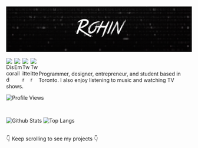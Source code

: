 [![Header Loading...](main-content/funnywordsmagicman.png)](https://r0h.in)


<a href="https://r0h.in/discord">
    <img align="left" alt="Discord" width="22px" src="https://simpleicons.org/icons/discord.svg" />
</a>

<a href="https://r0h.in/email">
    <img align="left" alt="Email" width="22px" src="https://simpleicons.org/icons/gmail.svg" />
</a>

<a href="https://twitter.com/r0hin12">
    <img align="left" alt="Twitter" width="22px" src="https://simpleicons.org/icons/twitter.svg" />
</a>

<a href="https://r0h.in">
    <img align="left" alt="Twitter" width="22px" src="https://image.flaticon.com/icons/svg/876/876765.svg" />
</a>

<br><br>
Programmer, designer, entrepreneur, and student based in Toronto. I also enjoy listening to music and watching TV shows.

![Profile Views](https://komarev.com/ghpvc/?username=r0hin)

<br>

![Github Stats](https://github-readme-stats.vercel.app/api?username=r0hin)
![Top Langs](https://github-readme-stats.vercel.app/api/top-langs/?username=anuraghazra&hide=GLSL,HTML)

<br>
👇 Keep scrolling to see my projects 👇

